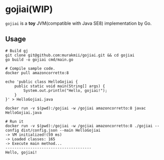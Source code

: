 # gojiai(WIP)

`gojiai` is a **toy** JVM(compatible with Java SE8) implementation by Go.

## Usage

```shell
# Build gj
git clone git@github.com:murakmii/gojiai.git && cd gojiai
go build -o gojiai cmd/main.go

# Compile sample code.
docker pull amazoncorretto:8

echo 'public class HelloGojiai {
    public static void main(String[] args) {
        System.out.println("Hello, gojiai!");
    }   
}' > HelloGojiai.java

docker run -v $(pwd):/gojiai -w /gojiai amazoncorretto:8 javac HelloGojiai.java

# Run it
docker run -v $(pwd):/gojiai -w /gojiai amazoncorretto:8 ./gojiai --config dist/config.json --main HelloGojiai
-> VM initialized!(59 ms)
-> Loaded classes: 165
-> Execute main method...
--------------------------------------
Hello, gojiai!
```
